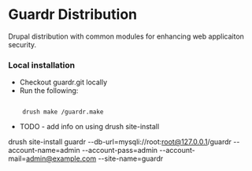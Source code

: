 # Guardr Distribution

Drupal distribution with common modules for enhancing web applicaiton security.

### Local installation

* Checkout guardr.git locally
* Run the following:
<code>
	drush make <path-to-guardr>/guardr.make <path-to-make-results>
</code>

* TODO - add info on using drush site-install

drush site-install guardr --db-url=mysqli://root:root@127.0.0.1/guardr --account-name=admin --account-pass=admin --account-mail=admin@example.com --site-name=guardr
